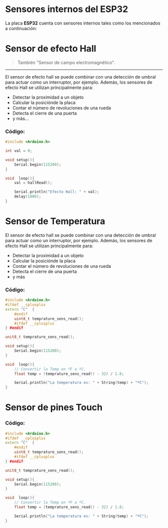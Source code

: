 # Sensores internos del ESP32

La placa **ESP32** cuenta con sensores internos tales como los mencionados a continuación:

# Sensor de efecto Hall

> También "Sensor de campo electromagnético".

---

El sensor de efecto hall se puede combinar con una detección de umbral para actuar como un interruptor, por ejemplo. Además, los sensores de efecto Hall se utilizan principalmente para:

- Detectar la proximidad a un objeto
- Calcular la posiciónde la placa
- Contar el número de revoluciones de una rueda
- Detecta el cierre de una puerta
- y más...

### Código:

``` cpp
#include <Arduino.h>

int val = 0;

void setup(){
    Serial.begin(115200);
}

void  loop(){
    val = hallRead();

    Serial.println("Efecto Hall: " + val);
    delay(1000);
}
```

# **Sensor de Temperatura**

El sensor de efecto hall se puede combinar con una detección de umbral para actuar como un interruptor, por ejemplo. Además, los sensores de efecto Hall se utilizan principalmente para:

- Detectar la proximidad a un objeto
- Calcular la posiciónde la placa
- Contar el número de revoluciones de una rueda
- Detecta el cierre de una puerta
- y más

### Código:

``` cpp
#include <Arduino.h>
#ifdef __cplusplus
extern "C"  {
    #endif
    uint8_t temprature_sens_read();
    #ifdef __cplusplus
} #endif

unit8_t temprature_sens_read();

void setup(){
    Serial.begin(115200);
}

void  loop(){
    // Convertir la Temp en ºF a ºC.
    float temp = (temprature_sens_read() - 32) / 1.8;

    Serial.println("La temperatura es: " + String(temp) + "ºC");
}
```

# **Sensor de pines Touch**

### Código:

``` cpp
#include <Arduino.h>
#ifdef __cplusplus
extern "C"  {
    #endif
    uint8_t temprature_sens_read();
    #ifdef __cplusplus
} #endif

unit8_t temprature_sens_read();

void setup(){
    Serial.begin(115200);
}

void  loop(){
    // Convertir la Temp en ºF a ºC.
    float temp = (temprature_sens_read() - 32) / 1.8;

    Serial.println("La temperatura es: " + String(temp) + "ºC");
}
```
